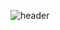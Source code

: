 ![header](https://capsule-render.vercel.app/api?type=slice&color=auto&height=300&section=header&text=hncok&fontSize=90&desc=think%20design)

